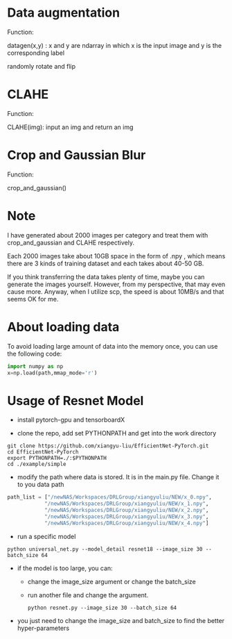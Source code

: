 # Data augmentation

Function:

datagen(x,y) : x and y are ndarray in which x is the input image and y is the corresponding label

randomly rotate and flip

# CLAHE

Function:

CLAHE(img): input an img and return an img

# Crop and Gaussian Blur

Function:

crop_and_gaussian()

# Note

I have generated about 2000 images per category and treat them with crop_and_gaussian and CLAHE respectively. 

Each 2000 images take about 10GB space in the form of .npy , which means there are 3 kinds of training dataset and each takes about 40-50 GB.

If you think transferring the data takes plenty of time, maybe you can generate the images yourself. However, from my perspective, that may even cause more. Anyway, when I utilize scp, the speed is about 10MB/s and that seems OK for me.

# About loading data

To avoid loading large amount of data into the memory once, you can use the following code:

```python
import numpy as np
x=np.load(path,mmap_mode='r')

```

# Usage of Resnet Model

- install pytorch-gpu and tensorboardX

- clone the  repo, add set PYTHONPATH and get into the work directory

```shell
git clone https://github.com/xiangyu-liu/EfficientNet-PyTorch.git
cd EfficientNet-PyTorch
export PYTHONPATH=./:$PYTHONPATH
cd ./example/simple
```

- modify the path where data is stored. It is in the main.py file. Change it to you data path

```python
path_list = ["/newNAS/Workspaces/DRLGroup/xiangyuliu/NEW/x_0.npy",
            "/newNAS/Workspaces/DRLGroup/xiangyuliu/NEW/x_1.npy",
            "/newNAS/Workspaces/DRLGroup/xiangyuliu/NEW/x_2.npy",
            "/newNAS/Workspaces/DRLGroup/xiangyuliu/NEW/x_3.npy",
            "/newNAS/Workspaces/DRLGroup/xiangyuliu/NEW/x_4.npy"]
```

- run a specific model

```shell
python universal_net.py --model_detail resnet18 --image_size 30 --batch_size 64
```

- if the model is too large, you can:

  - change the image_size argument or change the batch_size

  - run another file and change the argument.

    ```shell
    python resnet.py --image_size 30 --batch_size 64
    ```

- you just need to change the image_size and batch_size to find the better hyper-parameters
